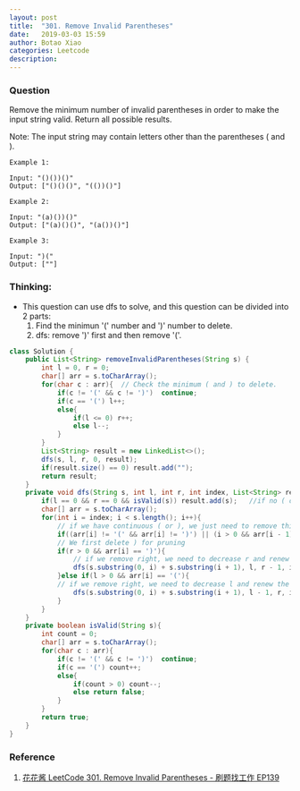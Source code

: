 ```yaml
---
layout: post
title:  "301. Remove Invalid Parentheses"
date:   2019-03-03 15:59
author: Botao Xiao
categories: Leetcode
description:
---
```

### Question
Remove the minimum number of invalid parentheses in order to make the input string valid. Return all possible results.

Note: The input string may contain letters other than the parentheses ( and ).

```
Example 1:

Input: "()())()"
Output: ["()()()", "(())()"]

Example 2:

Input: "(a)())()"
Output: ["(a)()()", "(a())()"]

Example 3:

Input: ")("
Output: [""]
```

### Thinking:
* This question can use dfs to solve, and this question can be divided into 2 parts:
    1. Find the minimun '(' number and ')' number to delete.
    2. dfs: remove ')' first and then remove '('.
```Java
class Solution {
    public List<String> removeInvalidParentheses(String s) {
        int l = 0, r = 0;
        char[] arr = s.toCharArray();
        for(char c : arr){  // Check the minimum ( and ) to delete.
            if(c != '(' && c != ')')  continue;
            if(c == '(') l++;
            else{
                if(l <= 0) r++;
                else l--;
            }
        }
        List<String> result = new LinkedList<>();
        dfs(s, l, r, 0, result);
        if(result.size() == 0) result.add("");
        return result;
    }
    private void dfs(String s, int l, int r, int index, List<String> result){
        if(l == 0 && r == 0 && isValid(s)) result.add(s);   //if no ( or ) to delete and current string is valid, we can add this string to result list.
        char[] arr = s.toCharArray();
        for(int i = index; i < s.length(); i++){
            // if we have continuous ( or ), we just need to remove this first one so we won't get any duplicate result.
            if((arr[i] != '(' && arr[i] != ')') || (i > 0 && arr[i - 1] == arr[i])) continue;
            // We first delete ) for pruning
            if(r > 0 && arr[i] == ')'){
                // if we remove right, we need to decrease r and renew the current index.
                dfs(s.substring(0, i) + s.substring(i + 1), l, r - 1, i, result);
            }else if(l > 0 && arr[i] == '('){
            // if we remove right, we need to decrease l and renew the current index.
                dfs(s.substring(0, i) + s.substring(i + 1), l - 1, r, i, result);
            }
        }
    }
    private boolean isValid(String s){
        int count = 0;
        char[] arr = s.toCharArray();
        for(char c : arr){
            if(c != '(' && c != ')')  continue;
            if(c == '(') count++;
            else{
                if(count > 0) count--;
                else return false;
            }
        }
        return true;
    }
}
```

### Reference
1. [花花酱 LeetCode 301. Remove Invalid Parentheses - 刷题找工作 EP139](https://www.youtube.com/watch?v=2k_rS_u6EBk)